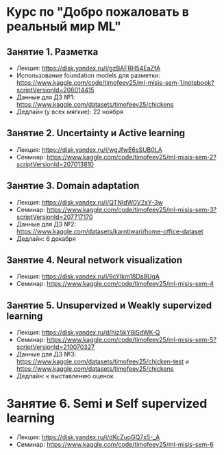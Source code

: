# Курс по "Добро пожаловать в реальный мир ML"

## Занятие 1. Разметка

- Лекция: https://disk.yandex.ru/i/gzBAFRH54EaZfA
- Использование foundation models для разметки: https://www.kaggle.com/code/timofeev25/ml-misis-sem-1/notebook?scriptVersionId=206014415
- Данные для ДЗ №1: https://www.kaggle.com/datasets/timofeev25/chickens
- Дедлайн (у всех мягкие): 22 ноября

## Занятие 2. Uncertainty и Active learning

- Лекция: https://disk.yandex.ru/i/wgJfwE6sSUB0LA
- Семинар: https://www.kaggle.com/code/timofeev25/ml-misis-sem-2?scriptVersionId=207013810

## Занятие 3. Domain adaptation

- Лекция: https://disk.yandex.ru/i/QTNIdW0V2xY-3w
- Семинар: https://www.kaggle.com/code/timofeev25/ml-misis-sem-3?scriptVersionId=207717170
- Данные для ДЗ №2: https://www.kaggle.com/datasets/karntiwari/home-office-dataset
- Дедлайн: 6 декабря

## Занятие 4. Neural network visualization

- Лекция: https://disk.yandex.ru/i/9cYIkm18Da8UgA
- Семинар: https://www.kaggle.com/code/timofeev25/ml-misis-sem-4

## Занятие 5. Unsupervized и Weakly supervized learning

- Лекция: https://disk.yandex.ru/d/hiz5kY8iSdWK-Q
- Семинар: https://www.kaggle.com/code/timofeev25/ml-misis-sem-5?scriptVersionId=210070327
- Данные для ДЗ №3: https://www.kaggle.com/datasets/timofeev25/chicken-test и https://www.kaggle.com/datasets/timofeev25/chickens
- Дедлайн: к выставлению оценок

# Занятие 6. Semi и Self supervized learning

- Лекция: https://disk.yandex.ru/i/dKcZuoGQ7x5-_A
- Семинар: https://www.kaggle.com/code/timofeev25/ml-misis-sem-6
